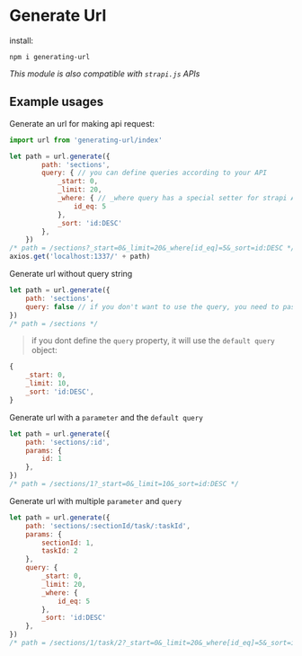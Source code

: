 # Generate Url

install:

`npm i generating-url`

*This module is also compatible with `strapi.js` APIs*

## Example usages

Generate an url for making api request:

```javascript
import url from 'generating-url/index'

let path = url.generate({
        path: 'sections',
        query: { // you can define queries according to your API
            _start: 0,
            _limit: 20,
            _where: { // _where query has a special setter for strapi APIs
                id_eq: 5
            },
            _sort: 'id:DESC'
        },
    })
/* path = /sections?_start=0&_limit=20&_where[id_eq]=5&_sort=id:DESC */
axios.get('localhost:1337/' + path)
```

Generate url without query string

```javascript
let path = url.generate({
    path: 'sections',
    query: false // if you don't want to use the query, you need to pass 'false' here
})
/* path = /sections */
```

>if you dont define the `query` property, it will use the `default query` object:

```javascript
{
    _start: 0,
    _limit: 10,
    _sort: 'id:DESC',
}
```

Generate url with a `parameter` and the `default query`

```javascript
let path = url.generate({
    path: 'sections/:id',
    params: {
        id: 1
    },
})
/* path = /sections/1?_start=0&_limit=10&_sort=id:DESC */
```

Generate url with multiple `parameter` and `query`

```javascript
let path = url.generate({
    path: 'sections/:sectionId/task/:taskId',
    params: {
        sectionId: 1,
        taskId: 2
    },
    query: {
        _start: 0,
        _limit: 20,
        _where: {
            id_eq: 5
        },
        _sort: 'id:DESC'
    },
})
/* path = /sections/1/task/2?_start=0&_limit=20&_where[id_eq]=5&_sort=id:DESC */
```

